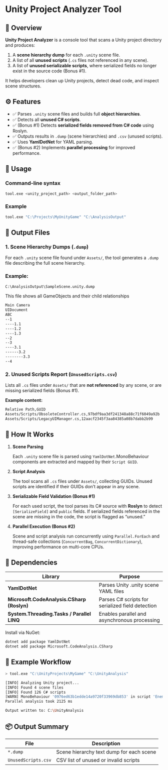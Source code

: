 # Unity Project Analyzer Tool

## 🧩 Overview

**Unity Project Analyzer** is a console tool that scans a Unity project directory and produces:
1. A **scene hierarchy dump** for each `.unity` scene file.
2. A list of all **unused scripts** (`.cs` files not referenced in any scene).
3. A list of **unused serializable scripts**, where serialized fields no longer exist in the source code (Bonus #1).

It helps developers clean up Unity projects, detect dead code, and inspect scene structures.

## ⚙️ Features

- ✅ Parses `.unity` scene files and builds full **object hierarchies**.
- ✅ Detects all **unused C# scripts**.
- ✅ (Bonus #1) Detects **serialized fields removed from C# code** using Roslyn.
- ✅ Outputs results in `.dump` (scene hierarchies) and `.csv` (unused scripts).
- ✅ Uses **YamlDotNet** for YAML parsing.
- ✅ (Bonus #2) Implements **parallel processing** for improved performance.

## 🚀 Usage
### Command-line syntax

``` bash
tool.exe <unity_project_path> <output_folder_path>
```

### Example
``` bash
tool.exe "C:\Projects\MyUnityGame" "C:\AnalysisOutput"
```

## 📄 Output Files
### 1. Scene Hierarchy Dumps (`.dump`)

For each `.unity` scene file found under `Assets/`, the tool generates a `.dump` file describing the full scene hierarchy.

### Example:
``` bash
C:\AnalysisOutput\SampleScene.unity.dump
```

This file shows all GameObjects and their child relationships

``` bash
Main Camera
UIDocument
ABC
--1
----1.1
----1.2
----1.3
--2
--3
----3.1
------3.2
--------3.3
--4
```

### 2. Unused Scripts Report (`UnusedScripts.csv`)

Lists all `.cs` files under `Assets/` that are **not referenced** by any scene, or are missing serialized fields (Bonus #1).

**Example content:**
``` bash
Relative Path,GUID
Assets/Scripts/ObsoleteController.cs,97bdf9aa3df241348a88c71f6049a92b
Assets/Scripts/LegacyUIManager.cs,12aacf2345f3aa84385a08b7dabb2b99
```

## 🧠 How It Works

1. **Scene Parsing** 

    Each `.unity` scene file is parsed using `YamlDotNet`.MonoBehaviour components are extracted and mapped by their `Script GUID`.

2. **Script Analysis**

    The tool scans all `.cs` files under `Assets/`, collecting GUIDs.
    Unused scripts are identified if their GUIDs don’t appear in any scene.

3. **Serializable Field Validation (Bonus #1)**

    For each used script, the tool parses its C# source with **Roslyn** to detect `[SerializeField]` and `public` fields.
    If serialized fields referenced in the scene are missing in the code, the script is flagged as “unused.”

4. **Parallel Execution (Bonus #2)**

    Scene and script analysis run concurrently using `Parallel.ForEach` and thread-safe collections (`ConcurrentBag`, `ConcurrentDictionary`), improving performance on multi-core CPUs.

## 🧱 Dependencies

**Library**	| **Purpose**
--------|--------
**YamlDotNet** | Parses Unity .unity scene YAML files
**Microsoft.CodeAnalysis.CSharp (Roslyn)** | Parses C# scripts for serialized field detection
**System.Threading.Tasks / Parallel LINQ** | Enables parallel and asynchronous processing

Install via NuGet:
``` bash
dotnet add package YamlDotNet
dotnet add package Microsoft.CodeAnalysis.CSharp
```

## 🧰 Example Workflow

``` bash
> tool.exe "C:\UnityProjects\MyGame" "C:\UnityAnalysis"

[INFO] Analyzing Unity project...
[INFO] Found 4 scene files
[INFO] Found 126 C# scripts
[WARN] MonoBehaviour '0976ed63b1edde14a9720f33969db853' in script 'EnemyController.cs' is missing serialized field 'health'
Parallel analysis took 2125 ms

Output written to: C:\UnityAnalysis
```

## 📦 Output Summary
File | Description
-----|------------
`*.dump` | Scene hierarchy text dump for each scene
`UnusedScripts.csv` | CSV list of unused or invalid scripts